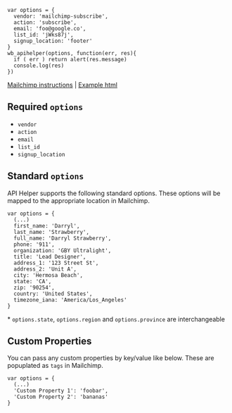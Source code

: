 ```
var options = {
  vendor: 'mailchimp-subscribe',
  action: 'subscribe',
  email: 'foo@google.co',
  list_id: 'jWks87j',
  signup_location: 'footer'
}
wb_apihelper(options, function(err, res){
  if ( err ) return alert(res.message)
  console.log(res)
})
```
[Mailchimp instructions](instructions.md) | [Example html](../example.html)
## Required `options`
* `vendor`
* `action`
* `email`
* `list_id`
* `signup_location`

## Standard `options`
API Helper supports the following standard options. These options will be mapped to the appropriate location in Mailchimp.
```
var options = {
  (...)
  first_name: 'Darryl',
  last_name: 'Strawberry',
  full_name: 'Darryl Strawberry',
  phone: '911',
  organization: 'GBY Ultralight',
  title: 'Lead Designer',
  address_1: '123 Street St',
  address_2: 'Unit A',
  city: 'Hermosa Beach',
  state: 'CA',
  zip: '90254',
  country: 'United States',
  timezone_iana: 'America/Los_Angeles'
}
```
\* `options.state`, `options.region` and `options.province` are interchangeable
## Custom Properties
You can pass any custom properties by key/value like below. These are popuplated as `tags` in Mailchimp.
```
var options = {
  (...)
  'Custom Property 1': 'foobar',
  'Custom Property 2': 'bananas'
}
```
